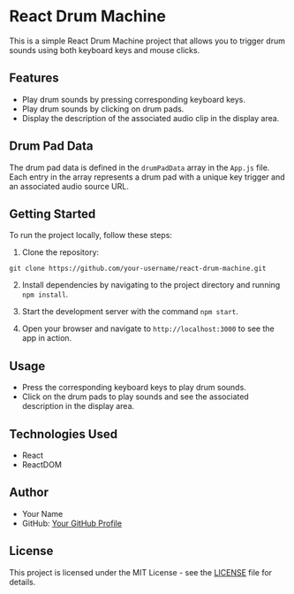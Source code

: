 # React Drum Machine

This is a simple React Drum Machine project that allows you to trigger drum sounds using both keyboard keys and mouse clicks.

## Features

- Play drum sounds by pressing corresponding keyboard keys.
- Play drum sounds by clicking on drum pads.
- Display the description of the associated audio clip in the display area.

## Drum Pad Data

The drum pad data is defined in the `drumPadData` array in the `App.js` file. Each entry in the array represents a drum pad with a unique key trigger and an associated audio source URL.

## Getting Started

To run the project locally, follow these steps:

1. Clone the repository:
```
git clone https://github.com/your-username/react-drum-machine.git
```

2. Install dependencies by navigating to the project directory and running `npm install`.

3. Start the development server with the command `npm start`.

4. Open your browser and navigate to `http://localhost:3000` to see the app in action.

## Usage

- Press the corresponding keyboard keys to play drum sounds.
- Click on the drum pads to play sounds and see the associated description in the display area.

## Technologies Used

- React
- ReactDOM

## Author

- Your Name
- GitHub: [Your GitHub Profile](https://github.com/MoeJaafar)

## License

This project is licensed under the MIT License - see the [LICENSE](LICENSE) file for details.
